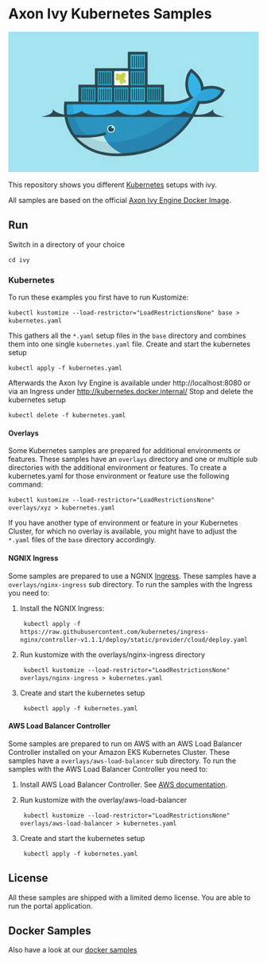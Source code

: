 # Axon Ivy Kubernetes Samples

![Axon Ivy Engine on Kubernetes](axonivy-engine-on-kubernetes.png)

This repository shows you different [Kubernetes](https://kubernetes.io) setups with ivy.

All samples are based on the official [Axon Ivy Engine Docker Image](https://hub.docker.com/r/axonivy/axonivy-engine/).

## Run

Switch in a directory of your choice

    cd ivy

### Kubernetes

To run these examples you first have to run Kustomize:

    kubectl kustomize --load-restrictor="LoadRestrictionsNone" base > kubernetes.yaml

This gathers all the `*.yaml` setup files in the `base` directory and combines them into one single `kubernetes.yaml` file.
Create and start the kubernetes setup

    kubectl apply -f kubernetes.yaml

Afterwards the Axon Ivy Engine is available under http://localhost:8080 or via an Ingress under http://kubernetes.docker.internal/
Stop and delete the kubernetes setup

    kubectl delete -f kubernetes.yaml

#### Overlays

Some Kubernetes samples are prepared for additional environments or features. These samples have an `overlays` directory 
and one or multiple sub directories with the additional environment or features. To create a kubernetes.yaml for those 
environment or feature use the following command:

    kubectl kustomize --load-restrictor="LoadRestrictionsNone" overlays/xyz > kubernetes.yaml

If you have another type of environment or feature in your Kubernetes Cluster, for which no overlay is available, you might 
have to adjust the `*.yaml` files of the `base` directory accordingly.

#### NGNIX Ingress

Some samples are prepared to use a NGNIX [Ingress](https://kubernetes.io/docs/concepts/services-networking/ingress/). 
These samples have a `overlays/nginx-ingress` sub directory.
To run the samples with the Ingress you need to:
1. Install the NGNIX Ingress:

        kubectl apply -f https://raw.githubusercontent.com/kubernetes/ingress-nginx/controller-v1.1.1/deploy/static/provider/cloud/deploy.yaml

2. Run kustomize with the overlays/nginx-ingress directory

        kubectl kustomize --load-restrictor="LoadRestrictionsNone" overlays/nginx-ingress > kubernetes.yaml
		
3. Create and start the kubernetes setup

        kubectl apply -f kubernetes.yaml

#### AWS Load Balancer Controller

Some samples are prepared to run on AWS with an AWS Load Balancer Controller installed on your Amazon EKS Kubernetes Cluster.
These samples have a `overlays/aws-load-balancer` sub directory.
To run the samples with the AWS Load Balancer Controller you need to:
1. Install AWS Load Balancer Controller. See [AWS documentation](https://docs.aws.amazon.com). 
2. Run kustomize with the overlay/aws-load-balancer

        kubectl kustomize --load-restrictor="LoadRestrictionsNone" overlays/aws-load-balancer > kubernetes.yaml
		
3. Create and start the kubernetes setup

        kubectl apply -f kubernetes.yaml		

## License

All these samples are shipped with a limited demo license. You are able to run the portal application.

## Docker Samples

Also have a look at our [docker samples](https://github.com/axonivy/docker-samples)